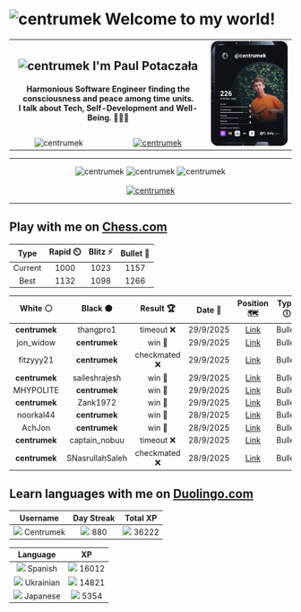 <h1>
  <img
    src="https://emojis.slackmojis.com/emojis/images/1531849430/4246/blob-sunglasses.gif"
    width="30"
    alt="centrumek"
  />
  Welcome to my world!
</h1>

<table>
  <tbody>
    <tr>
      <td align="center" width="70%" colspan="2">
        <h2>
          <img
            src="https://raw.githubusercontent.com/MartinHeinz/MartinHeinz/master/wave.gif"
            width="30px"
            alt="centrumek"
          />
          I'm Paul Potaczała
        </h2>
        <h4>
          Harmonious Software Engineer finding the consciousness and peace among time units.
          <br/>
          I talk about Tech, Self-Development and Well-Being. 🌿🧘🚀
        </h4>
      </td>
      <td width="30%" rowspan="2">
        <a href="https://app.daily.dev/centrumek">
          <img
            src="./devcard.svg"
            alt="centrumek"
          />
        </a>
      </td>
    </tr>
    <tr align="center">
      <td>
        <img
          src="https://komarev.com/ghpvc/?username=centrumek&label=visitors&color=0e75b6&style=flat"
          alt="centrumek"
        >
      </td>
      <td>
        <a href="https://stackoverflow.com/users/14496012/centrumek">
          <img
            src="https://stackoverflow.com/users/flair/14496012.png?theme=dark"
            alt="centrumek"
          >
        </a>
      </td>
    </tr>
  </tbody>
</table>

---
<div align="center">
  <img 
    src="https://github-readme-stats.vercel.app/api?username=centrumek&show_icons=true&count_private=true&theme=dark&hide_border=true&hide=issues,contribs&bg_color=00000000"
    alt="centrumek"
  />
  <img
    src="https://github-readme-stats.vercel.app/api/top-langs/?username=centrumek&layout=compact&hide_border=true&theme=dark&bg_color=00000000&langs_count=6&exclude_repo=air-statistic-app"
    alt="centrumek"
  />
  <img 
    src="https://github-readme-streak-stats.herokuapp.com?user=centrumek&theme=dark&hide_border=true&background=FFFFFF00"
    alt="centrumek"
  />
  <br/>
  <br/>
  <a href="https://www.buymeacoffee.com/centrumek">
    <img
      src="https://cdn.buymeacoffee.com/buttons/v2/default-orange.png"
      height="50"
      width="210"
      alt="centrumek"
    />
  </a>
</div>

---

## Play with me on [Chess.com](https://www.chess.com/member/centrumek)

<div align="center">
<!--START_SECTION:chessStats-->
<!-- Automatically generated with https://github.com/Balastrong/chess-stats-action -->

| Type | Rapid ⏲️ | Blitz ⚡ | Bullet 🔫 |
|:---:|:---:|:---:|:---:|
| Current | 1000 | 1023 | 1157 |
| Best | 1132 | 1098 | 1266 |

| White ⚪ | Black ⚫ | Result 🏆 | Date 📅 | Position 🗺️ | Type 🕕 |
|:---:|:---:|:---:|:---:|:---:|:---:|
| **centrumek** | thangpro1 | timeout ❌ | 29/9/2025 | <a href="http://www.ee.unb.ca/cgi-bin/tervo/fen.pl?select=2R5/5pk1/3p2pp/p7/8/2P4P/P4q1K/8 w - - 1 30">Link</a> | Bullet |
| jon_widow | **centrumek** | win 🥇 | 29/9/2025 | <a href="http://www.ee.unb.ca/cgi-bin/tervo/fen.pl?select=8/p1p3kp/8/6p1/6n1/4q3/PPP3KP/4B3 w - - 2 31">Link</a> | Bullet |
| fitzyyy21 | **centrumek** | checkmated ❌ | 29/9/2025 | <a href="http://www.ee.unb.ca/cgi-bin/tervo/fen.pl?select=R6k/1Q6/8/7p/8/2P5/P5PP/6K1 b - - 8 46">Link</a> | Bullet |
| **centrumek** | saileshrajesh | win 🥇 | 29/9/2025 | <a href="http://www.ee.unb.ca/cgi-bin/tervo/fen.pl?select=1r1k4/R5pp/P7/8/8/8/5K2/8 b - - 0 42">Link</a> | Bullet |
| MHYPOLITE | **centrumek** | win 🥇 | 29/9/2025 | <a href="http://www.ee.unb.ca/cgi-bin/tervo/fen.pl?select=2k4r/ppp5/8/4P3/3P4/2P1N3/PP2n1PK/R7 w - - 0 25">Link</a> | Bullet |
| **centrumek** | Zank1972 | win 🥇 | 29/9/2025 | <a href="http://www.ee.unb.ca/cgi-bin/tervo/fen.pl?select=6k1/pp3pp1/6r1/8/PP1q1P2/5K2/2Q1p1PP/4R3 b - - 2 36">Link</a> | Bullet |
| noorkal44 | **centrumek** | win 🥇 | 28/9/2025 | <a href="http://www.ee.unb.ca/cgi-bin/tervo/fen.pl?select=4rk2/ppp5/2b5/8/P1P2p2/1P1RP2B/6nK/8 w - - 0 33">Link</a> | Bullet |
| AchJon | **centrumek** | win 🥇 | 28/9/2025 | <a href="http://www.ee.unb.ca/cgi-bin/tervo/fen.pl?select=r4q1r/5k2/5p2/1pn2Np1/pP1BP3/P5Rn/5Q2/6K1 w - - 0 35">Link</a> | Bullet |
| **centrumek** | captain_nobuu | timeout ❌ | 28/9/2025 | <a href="http://www.ee.unb.ca/cgi-bin/tervo/fen.pl?select=6k1/6pp/1pK5/1P6/8/8/1r6/8 w - - 2 46">Link</a> | Bullet |
| **centrumek** | SNasrullahSaleh | checkmated ❌ | 28/9/2025 | <a href="http://www.ee.unb.ca/cgi-bin/tervo/fen.pl?select=r3r1k1/1b3ppp/p4n2/8/1R1P4/3Q4/P4PqP/5RK1 w - - 0 25">Link</a> | Bullet |

<!--END_SECTION:chessStats-->
</div>

## Learn languages with me on [Duolingo.com](https://www.duolingo.com/profile/Centrumek)

<div align="center">
<!--START_SECTION:duolingoStats-->
<!-- Automatically generated with https://github.com/centrumek/duolingo-readme-stats-->

| Username | Day Streak | Total XP |
|:---:|:---:|:---:|
| <img src="https://raw.githubusercontent.com/centrumek/duolingo-readme-stats/main/assets/duolingo.png" height="12"> Centrumek | <img src="https://raw.githubusercontent.com/centrumek/duolingo-readme-stats/main/assets/streakactive.svg" height="12"> 880 | <img src="https://raw.githubusercontent.com/centrumek/duolingo-readme-stats/main/assets/xp.svg" height="12"> 36222 |

| Language | XP |
|:---:|:---:|
| <img src="https://raw.githubusercontent.com/centrumek/duolingo-readme-stats/main/assets/langs/spanish.svg" height="12"> Spanish | <img src="https://raw.githubusercontent.com/centrumek/duolingo-readme-stats/main/assets/xp.svg" height="12"> 16012 |
| <img src="https://raw.githubusercontent.com/centrumek/duolingo-readme-stats/main/assets/langs/ukrainian.svg" height="12"> Ukrainian | <img src="https://raw.githubusercontent.com/centrumek/duolingo-readme-stats/main/assets/xp.svg" height="12"> 14821 |
| <img src="https://raw.githubusercontent.com/centrumek/duolingo-readme-stats/main/assets/langs/japanese.svg" height="12"> Japanese | <img src="https://raw.githubusercontent.com/centrumek/duolingo-readme-stats/main/assets/xp.svg" height="12"> 5354 |

<!--END_SECTION:duolingoStats-->
</div>
<!--
**centrumek/centrumek** is a ✨ _special_ ✨ repository because its `README.md` (this file) appears on your GitHub profile.

Here are some ideas to get you started:

- 🔭 I’m currently working on ...
- 🌱 I’m currently learning ...
- 👯 I’m looking to collaborate on ...
- 🤔 I’m looking for help with ...
- 💬 Ask me about ...
- 📫 How to reach me: ...
- 😄 Pronouns: ...
- ⚡ Fun fact: ...
-->
